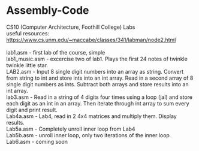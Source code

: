 # Assembly-Code
CS10 (Computer Architecture, Foothill College) Labs <br />
useful resources: <br />
https://www.cs.unm.edu/~maccabe/classes/341/labman/node2.html <br />
<br />
lab1.asm - first lab of the course, simple <br />
lab1_music.asm - excercise two of lab1. Plays the first 24 notes of twinkle twinkle little star. <br />
LAB2.asm - Input 8 single digit numbers into an array as string. Convert from string to int and store ints into an int array. Read in a second array of 8 single digit numbers as ints. Subtract both arrays and store results into an int array.<br />
lab3.asm - Read in a string of 4 digits four times using a loop (jal) and store each digit as an int in an array. Then iterate through int array to sum every digit and print result. <br />
Lab4a.asm - Lab4, read in 2 4x4 matrices and multiply them. Display results. <br />
Lab5a.asm - Completely unroll inner loop from Lab4 <br/>
Lab5b.asm - unroll inner loop, only two iterations of the inner loop <br/>
Lab6.asm - coming soon <br />
